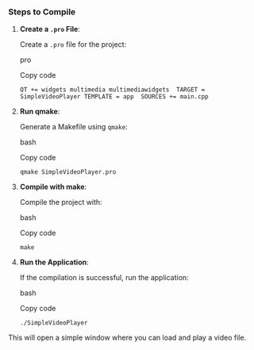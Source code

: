 ### Steps to Compile

1. **Create a `.pro` File**:
    
    Create a `.pro` file for the project:
    
    pro
    
    Copy code
    
    `QT += widgets multimedia multimediawidgets  TARGET = SimpleVideoPlayer TEMPLATE = app  SOURCES += main.cpp`
    
2. **Run qmake**:
    
    Generate a Makefile using `qmake`:
    
    bash
    
    Copy code
    
    `qmake SimpleVideoPlayer.pro`
    
3. **Compile with make**:
    
    Compile the project with:
    
    bash
    
    Copy code
    
    `make`
    
4. **Run the Application**:
    
    If the compilation is successful, run the application:
    
    bash
    
    Copy code
    
    `./SimpleVideoPlayer`
    

This will open a simple window where you can load and play a video file.
